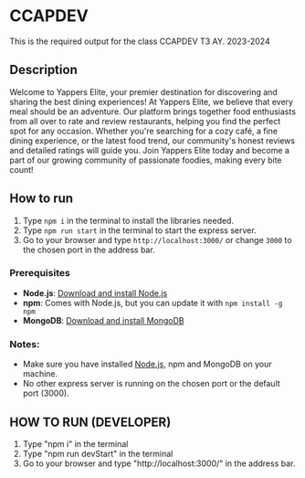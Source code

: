 # CCAPDEV
This is the required output for the class CCAPDEV T3 AY. 2023-2024

## Description
Welcome to Yappers Elite, your premier destination for discovering and sharing the best dining experiences! At Yappers Elite, we believe that every meal should be an adventure. Our platform brings together food enthusiasts from all over to rate and review restaurants, helping you find the perfect spot for any occasion. Whether you're searching for a cozy café, a fine dining experience, or the latest food trend, our community's honest reviews and detailed ratings will guide you. Join Yappers Elite today and become a part of our growing community of passionate foodies, making every bite count!

## How to run
1. Type `npm i` in the terminal to install the libraries needed.
2. Type `npm run start` in the terminal to start the express server.
3. Go to your browser and type `http://localhost:3000/` or change `3000` to the chosen port in the address bar.

### Prerequisites

- **Node.js**: [Download and install Node.js](https://nodejs.org/)
- **npm**: Comes with Node.js, but you can update it with `npm install -g npm`
- **MongoDB**: [Download and install MongoDB](https://www.mongodb.com/try/download/community)

### Notes:
- Make sure you have installed [Node.js](https://nodejs.org/), npm and MongoDB on your machine.
- No other express server is running on the chosen port or the default port (3000).

## HOW TO RUN (DEVELOPER)
 1. Type "npm i" in the terminal
 2. Type "npm run devStart" in the terminal
 3. Go to your browser and type "http://localhost:3000/" in the address bar.
